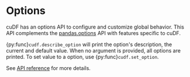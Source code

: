 # Options

cuDF has an options API to configure and customize global behavior.
This API complements the [pandas.options](https://pandas.pydata.org/docs/user_guide/options.html) API with features specific to cuDF.

{py:func}`cudf.describe_option` will print the option's description,
the current and default value.
When no argument is provided,
all options are printed.
To set value to a option, use {py:func}`cudf.set_option`.

See [API reference](api.options) for more details.

